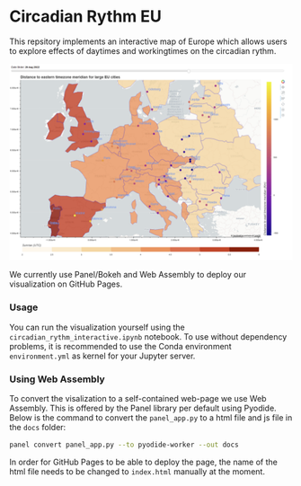 # Circadian Rythm EU
This repsitory implements an interactive map of Europe which allows
users to explore effects of daytimes and workingtimes on the circadian rythm.

![Circadian Rythm Visualization](imgs/circ_vis_1.png)

We currently use Panel/Bokeh and Web Assembly to deploy our visualization on
GitHub Pages.

### Usage
You can run the visualization yourself using the `circadian_rythm_interactive.ipynb` notebook.
To use without dependency problems, it is recommended to use the Conda environment `environment.yml` as
kernel for your Jupyter server.

### Using Web Assembly
To convert the visalization to a self-contained web-page we use Web Assembly.
This is offered by the Panel library per default using Pyodide. Below is
the command to convert the `panel_app.py` to a html file and js file in the 
`docs` folder:

```bash
panel convert panel_app.py --to pyodide-worker --out docs
```

In order for GitHub Pages to be able to deploy the page, the
name of the html file needs to be changed to `index.html`
manually at the moment.